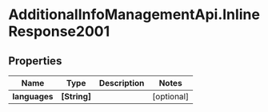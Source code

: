 # AdditionalInfoManagementApi.InlineResponse2001

## Properties
Name | Type | Description | Notes
------------ | ------------- | ------------- | -------------
**languages** | **[String]** |  | [optional] 
